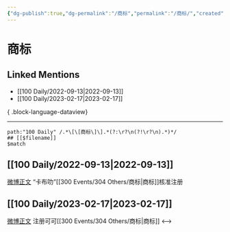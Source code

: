 ```yaml
---
{"dg-publish":true,"dg-permalink":"/商标","permalink":"/商标/","created":"2022-12-07T16:54:01.000+08:00","updated":"2023-04-10T17:02:21.000+08:00"}
---
```


# 商标

## Linked Mentions
- [[100 Daily/2022-09-13\|2022-09-13]]
- [[100 Daily/2023-02-17\|2023-02-17]]

{ .block-language-dataview}

---

```expander
path:"100 Daily" /.*\[\[商标\]\].*(?:\r?\n(?!\r?\n).*)*/
## [[$filename]]
$match
```
## [[100 Daily/2022-09-13\|2022-09-13]]
[微博正文](https://m.weibo.cn/5349191816/4813182893300812) “卡布叻”[[300 Events/304 Others/商标\|商标]]核准注册
## [[100 Daily/2023-02-17\|2023-02-17]]
[微博正文](https://m.weibo.cn/2297360854/4870089796487451) 注册可可[[300 Events/304 Others/商标\|商标]]
<-->